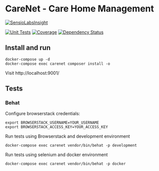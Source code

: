 # CareNet - Care Home Management

[![SensioLabsInsight](https://insight.sensiolabs.com/projects/0627b924-19fc-4a12-a23c-33271e47475b/big.png)](https://insight.sensiolabs.com/projects/0627b924-19fc-4a12-a23c-33271e47475b)

[![Unit Tests](https://travis-ci.org/ayanozturk/carenet.svg?branch=master)](https://travis-ci.org/ayanozturk/carenet)
[![Coverage](https://coveralls.io/repos/github/ayanozturk/carenet/badge.svg)](https://coveralls.io/github/ayanozturk/carenet)
[![Dependency Status](https://www.versioneye.com/user/projects/597cf8e40fb24f003ad078b3/badge.svg?style=flat-square)](https://www.versioneye.com/user/projects/597cf8e40fb24f003ad078b3)

## Install and run

    docker-compose up -d
    docker-compose exec carenet composer install -o
    
Visit http://localhost:9001/

## Tests

### Behat
Configure browserstack credentials:

    export BROWSERSTACK_USERNAME=YOUR_USERNAME
    export BROWSERSTACK_ACCESS_KEY=YOUR_ACCESS_KEY
    
Run tests using Browserstack and development environment

    docker-compose exec carenet vendor/bin/behat -p development
    
Run tests using selenium and docker environment

    docker-compose exec carenet vendor/bin/behat -p docker
